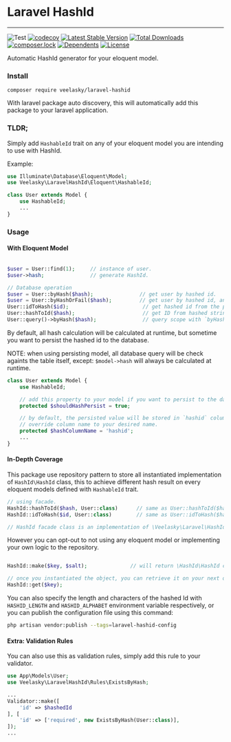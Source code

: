 # Laravel HashId
---

![Test](https://github.com/veelasky/laravel-hashid/workflows/Test/badge.svg)
[![codecov](https://codecov.io/gh/veelasky/laravel-hashid/branch/master/graph/badge.svg?token=t95ymsMyDX)](https://codecov.io/gh/veelasky/laravel-hashid)
[![Latest Stable Version](https://poser.pugx.org/veelasky/laravel-hashid/v)](//packagist.org/packages/veelasky/laravel-hashid)
[![Total Downloads](https://poser.pugx.org/veelasky/laravel-hashid/downloads)](//packagist.org/packages/veelasky/laravel-hashid)
[![composer.lock](https://poser.pugx.org/veelasky/laravel-hashid/composerlock)](//packagist.org/packages/veelasky/laravel-hashid)
[![Dependents](https://poser.pugx.org/veelasky/laravel-hashid/dependents)](//packagist.org/packages/veelasky/laravel-hashid)
[![License](https://poser.pugx.org/veelasky/laravel-hashid/license)](//packagist.org/packages/veelasky/laravel-hashid)

Automatic HashId generator for your eloquent model.

### Install

```
composer require veelasky/laravel-hashid
```

With laravel package auto discovery, this will automatically add this package to your laravel application.

### TLDR;

Simply add `HashableId` trait on any of your eloquent model you are intending to use with HashId.

Example:
```php
use Illuminate\Database\Eloquent\Model;
use Veelasky\LaravelHashId\Eloquent\HashableId;

class User extends Model {
    use HashableId;
    ...
}
```

### Usage

#### With Eloquent Model
```php

$user = User::find(1);     // instance of user.
$user->hash;               // generate HashId.

// Database operation
$user = User::byHash($hash);               // get user by hashed id.
$user = User::byHashOrFail($hash);         // get user by hashed id, and throw ModelNotFoundException if not present.
User::idToHash($id);                        // get hashed id from the primary key.
User::hashToId($hash);                      // get ID from hashed string.
User::query()->byHash($hash);               // query scope with `byHash` method.
```

By default, all hash calculation will be calculated at runtime, but sometime you want to persist the hashed id to the database.

NOTE: when using persisting model, all database query will be check againts the table itself, except: `$model->hash` will always be calculated at runtime.
```php
class User extends Model {
    use HashableId;

    // add this property to your model if you want to persist to the database.
    protected $shouldHashPersist = true;

    // by default, the persisted value will be stored in `hashid` column
    // override column name to your desired name.
    protected $hashColumnName = 'hashid';
    ...
}

```

#### In-Depth Coverage

This package use repository pattern to store all instantiated implementation of `HashId\HashId` class, this to achieve different hash result on every eloquent models defined with `HashableId` trait.

```php
// using facade.
HashId::hashToId($hash, User::class)      // same as User::hashToId($hash);
HashId::idToHash($id, User::class)        // same as User::idToHash($hash);

// HashId facade class is an implementation of \Veelasky\Laravel\HashId\Repository
```

However you can opt-out to not using any eloquent model or implementing your own logic to the repository.

```php

HashId::make($key, $salt);              // will return \HashId\HashId class.

// once you instantiated the object, you can retrieve it on your next operation
HashId::get($key);
```

You can also specify the length and characters of the hashed Id with `HASHID_LENGTH` and `HASHID_ALPHABET` environment variable respectively, or you can publish the configuration file using this command:

```bash
php artisan vendor:publish --tags=laravel-hashid-config
```

#### Extra: Validation Rules

You can also use this as validation rules, simply add this rule to your validator.

```php
use App\Models\User;
use Veelasky\LaravelHashId\Rules\ExistsByHash;

...
Validator::make([
    'id' => $hashedId
], [
    'id' => ['required', new ExistsByHash(User::class)],
]);
...
```
